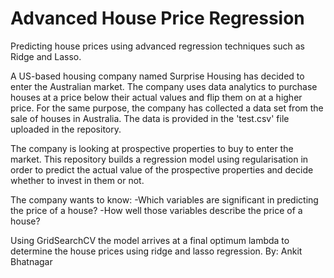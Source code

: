 # Advanced House Price Regression
Predicting house prices using advanced regression techniques such as Ridge and Lasso.

A US-based housing company named Surprise Housing has decided to enter the Australian market. The company uses data analytics to purchase houses at a price below their actual values and flip them on at a higher price. For the same purpose, the company has collected a data set from the sale of houses in Australia. The data is provided in the 'test.csv' file uploaded in the repository.

The company is looking at prospective properties to buy to enter the market. This repository builds a regression model using regularisation in order to predict the actual value of the prospective properties and decide whether to invest in them or not.

The company wants to know:
-Which variables are significant in predicting the price of a house?
-How well those variables describe the price of a house?

Using GridSearchCV the model arrives at a final optimum lambda to determine the house prices using ridge and lasso regression.
By:
Ankit Bhatnagar